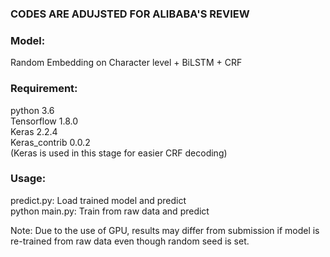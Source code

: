 ### CODES ARE ADUJSTED FOR ALIBABA'S REVIEW
### Model:
Random Embedding on Character level + BiLSTM + CRF
### Requirement:<br/>
python 3.6<br/>
Tensorflow 1.8.0<br/>
Keras 2.2.4<br/>
Keras_contrib 0.0.2<br/>
(Keras is used in this stage for easier CRF decoding)
### Usage:<br/>
predict.py: Load trained model and predict<br/>
python main.py: Train from raw data and predict<br/>

Note: Due to the use of GPU, results may differ from submission if model is re-trained from raw data even though random seed is set.
